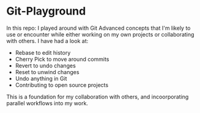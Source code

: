 # Git-Playground

In this repo: I played around with Git Advanced concepts that I'm likely to use or encounter while either working on my own projects or collaborating with others. I have had a look at:
- Rebase to edit history
- Cherry Pick to move around commits
- Revert to undo changes
- Reset to unwind changes
- Undo anything in Git
- Contributing to open source projects

This is a foundation for my collaboration with others, and incoorporating parallel workflows into my work.
